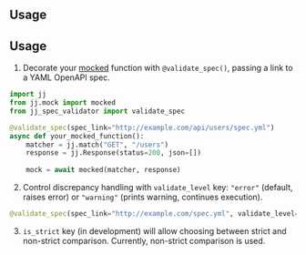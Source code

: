 ## Usage

## Usage

1. Decorate your [mocked](https://pypi.org/project/jj/) function with `@validate_spec()`, passing a link to a YAML OpenAPI spec.
```python
import jj
from jj.mock import mocked
from jj_spec_validator import validate_spec

@validate_spec(spec_link="http://example.com/api/users/spec.yml")
async def your_mocked_function():
    matcher = jj.match("GET", "/users")
    response = jj.Response(status=200, json=[])
    
    mock = await mocked(matcher, response)
```
2. Control discrepancy handling with `validate_level` key: `"error"` (default, raises error) or `"warning"` (prints warning, continues execution).
```python
@validate_spec(spec_link="http://example.com/spec.yml", validate_level="warning")
```
3. `is_strict` key (in development) will allow choosing between strict and non-strict comparison. Currently, non-strict comparison is used.
